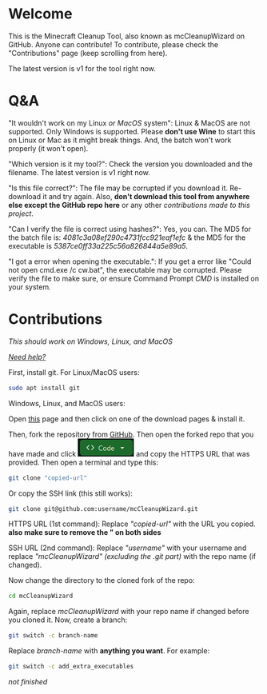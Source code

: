 # Welcome
This is the Minecraft Cleanup Tool, also known as mcCleanupWizard on GitHub. Anyone can contribute! To contribute, please check the "Contributions" page (keep scrolling from here).

The latest version is v1 for the tool right now.

# Q&A
"It wouldn't work on my Linux *or MacOS* system": Linux & MacOS are not supported. Only Windows is supported. Please **don't use Wine** to start this on Linux or Mac as it might break things. And, the batch won't work properly (it won't open).

"Which version is it my tool?": Check the version you downloaded and the filename. The latest version is v1 right now.

"Is this file correct?": The file may be corrupted if you download it. Re-download it and try again. Also, **don't download this tool from anywhere else except the GitHub repo here** or any other *contributions made to this project*.

"Can I verify the file is correct using hashes?": Yes, you can. The MD5 for the batch file is: *4081c3a08ef290c4731fcc921eaf1efc* & the MD5 for the executable is *5387ce0ff33a225c56a826844a5e89a5*.

"I got a error when opening the executable.": If you get a error like "Could not open cmd.exe /c cw.bat", the executable may be corrupted. Please verify the file to make sure, or ensure Command Prompt *CMD* is installed on your system.


# Contributions
*This should work on Windows, Linux, and MacOS*

[*Need help?*](https://github.com/firstcontributions/first-contributions)

First, install git. For Linux/MacOS users:
```bash
sudo apt install git
```

Windows, Linux, and MacOS users:

Open [this](https://git-scm.com/downloads) page and then click on one of the download pages & install it.

Then, fork the repository from [GitHub](https://github.com). Then open the forked repo that you have made and click <img src="https://raw.githubusercontent.com/Infinite0Void/mcCleanupWizard/refs/heads/main/images/githubcodebutton.png"></img> and copy the HTTPS URL that was provided. Then open a terminal and type this:
```bash
git clone "copied-url"
```
Or copy the SSH link (this still works):
```bash
git clone git@github.com:username/mcCleanupWizard.git
```
HTTPS URL (1st command): Replace *"copied-url"* with the URL you copied. **also make sure to remove the " on both sides**

SSH URL (2nd command): Replace *"username"* with your username and replace *"mcCleanupWizard" (excluding the .git part)* with the repo name (if changed).

Now change the directory to the cloned fork of the repo:
```bash
cd mcCleanupWizard
```
Again, replace *mcCleanupWizard* with your repo name if changed before you cloned it. Now, create a branch:
```bash
git switch -c branch-name
```

Replace *branch-name* with **anything you want**. For example:
```bash
git switch -c add_extra_executables
```

*not finished*
